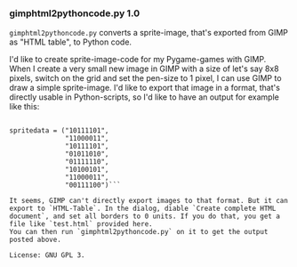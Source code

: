 ### gimphtml2pythoncode.py 1.0

`gimphtml2pythoncode.py` converts a sprite-image, that's exported from GIMP as "HTML table", to Python code.

I'd like to create sprite-image-code for my Pygame-games with GIMP. When I create a very small new image in GIMP with a size of let's say 8x8 pixels, switch on the grid and set the pen-size to 1 pixel, I can use GIMP to draw a simple sprite-image. I'd like to export that image in a format, that's directly usable in Python-scripts, so I'd like to have an output for example like this:
```#!/usr/bin/python

spritedata = ("10111101",
              "11000011",
              "10111101",
              "01011010",
              "01111110",
              "10100101",
              "11000011",
              "00111100")```

It seems, GIMP can't directly export images to that format. But it can export to `HTML-Table`. In the dialog, diable `Create complete HTML document`, and set all borders to 0 units. If you do that, you get a file like `test.html` provided here.
You can then run `gimphtml2pythoncode.py` on it to get the output posted above.

License: GNU GPL 3.
